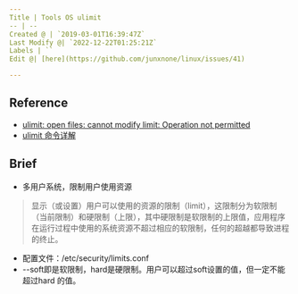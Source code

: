 ```yaml
---
Title | Tools OS ulimit
-- | --
Created @ | `2019-03-01T16:39:47Z`
Last Modify @| `2022-12-22T01:25:21Z`
Labels | ``
Edit @| [here](https://github.com/junxnone/linux/issues/41)

---
```


## Reference
- [ulimit: open files: cannot modify limit: Operation not permitted](https://blog.csdn.net/leshami/article/details/8749773)
- [ulimit 命令详解](https://www.cnblogs.com/zengkefu/p/5649407.html)


## Brief
- 多用户系统，限制用户使用资源

> 显示（或设置）用户可以使用的资源的限制（limit），这限制分为软限制（当前限制）和硬限制（上限），其中硬限制是软限制的上限值，应用程序在运行过程中使用的系统资源不超过相应的软限制，任何的超越都导致进程的终止。

- 配置文件：/etc/security/limits.conf
- --soft即是软限制，hard是硬限制。用户可以超过soft设置的值，但一定不能超过hard 的值。
